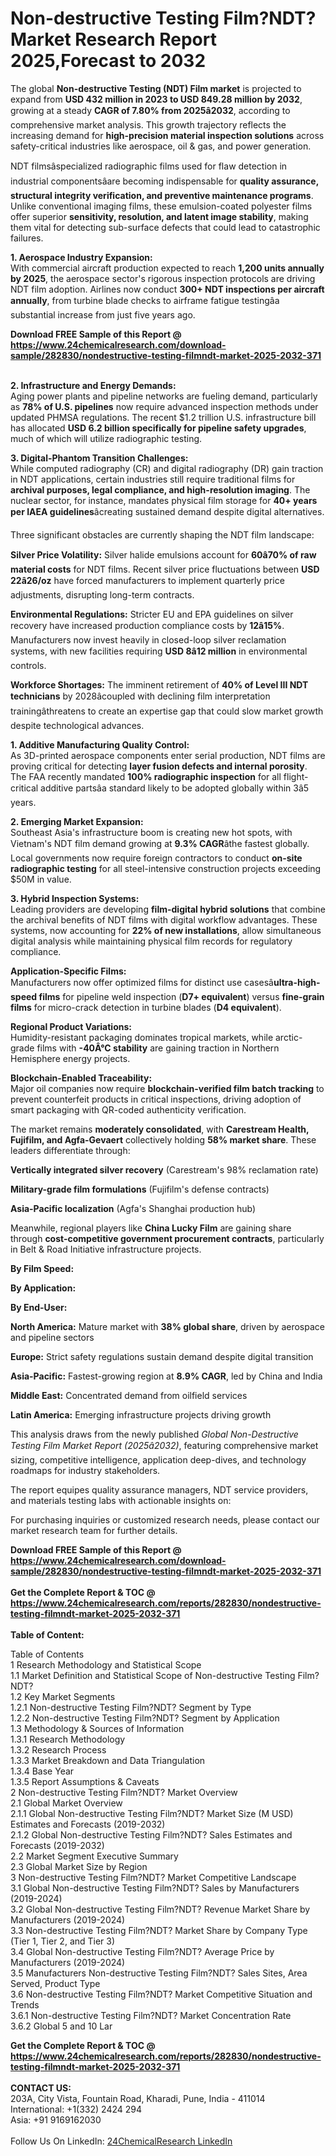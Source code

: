 <h1>Non-destructive Testing Film?NDT? Market Research Report 2025,Forecast to 2032</h1><p>The global <strong>Non-destructive Testing (NDT) Film market</strong> is projected to expand from <strong>USD 432 million in 2023 to USD 849.28 million by 2032</strong>, growing at a steady <strong>CAGR of 7.80% from 2025â2032</strong>, according to comprehensive market analysis. This growth trajectory reflects the increasing demand for <strong>high-precision material inspection solutions</strong> across safety-critical industries like aerospace, oil &amp; gas, and power generation.</p><p>NDT filmsâspecialized radiographic films used for flaw detection in industrial componentsâare becoming indispensable for <strong>quality assurance, structural integrity verification, and preventive maintenance programs</strong>. Unlike conventional imaging films, these emulsion-coated polyester films offer superior <strong>sensitivity, resolution, and latent image stability</strong>, making them vital for detecting sub-surface defects that could lead to catastrophic failures.</p><p><strong>1. Aerospace Industry Expansion:</strong><br>
With commercial aircraft production expected to reach <strong>1,200 units annually by 2025</strong>, the aerospace sector's rigorous inspection protocols are driving NDT film adoption. Airlines now conduct <strong>300+ NDT inspections per aircraft annually</strong>, from turbine blade checks to airframe fatigue testingâa substantial increase from just five years ago.</p><div><b>Download FREE Sample of this Report @ 
            <a href="https://www.24chemicalresearch.com/download-sample/282830/nondestructive-testing-filmndt-market-2025-2032-371">
            https://www.24chemicalresearch.com/download-sample/282830/nondestructive-testing-filmndt-market-2025-2032-371</a></b></div><br><p><strong>2. Infrastructure and Energy Demands:</strong><br>
Aging power plants and pipeline networks are fueling demand, particularly as <strong>78% of U.S. pipelines</strong> now require advanced inspection methods under updated PHMSA regulations. The recent $1.2 trillion U.S. infrastructure bill has allocated <strong>USD 6.2 billion specifically for pipeline safety upgrades</strong>, much of which will utilize radiographic testing.</p><p><strong>3. Digital-Phantom Transition Challenges:</strong><br>
While computed radiography (CR) and digital radiography (DR) gain traction in NDT applications, certain industries still require traditional films for <strong>archival purposes, legal compliance, and high-resolution imaging</strong>. The nuclear sector, for instance, mandates physical film storage for <strong>40+ years per IAEA guidelines</strong>âcreating sustained demand despite digital alternatives.</p><p>Three significant obstacles are currently shaping the NDT film landscape:</p><p><strong>Silver Price Volatility:</strong> Silver halide emulsions account for <strong>60â70% of raw material costs</strong> for NDT films. Recent silver price fluctuations between <strong>USD 22â26/oz</strong> have forced manufacturers to implement quarterly price adjustments, disrupting long-term contracts.</p><p><strong>Environmental Regulations:</strong> Stricter EU and EPA guidelines on silver recovery have increased production compliance costs by <strong>12â15%</strong>. Manufacturers now invest heavily in closed-loop silver reclamation systems, with new facilities requiring <strong>USD 8â12 million</strong> in environmental controls.</p><p><strong>Workforce Shortages:</strong> The imminent retirement of <strong>40% of Level III NDT technicians</strong> by 2028âcoupled with declining film interpretation trainingâthreatens to create an expertise gap that could slow market growth despite technological advances.</p><p><strong>1. Additive Manufacturing Quality Control:</strong><br>
As 3D-printed aerospace components enter serial production, NDT films are proving critical for detecting <strong>layer fusion defects and internal porosity</strong>. The FAA recently mandated <strong>100% radiographic inspection</strong> for all flight-critical additive partsâa standard likely to be adopted globally within 3â5 years.</p><p><strong>2. Emerging Market Expansion:</strong><br>
Southeast Asia's infrastructure boom is creating new hot spots, with Vietnam's NDT film demand growing at <strong>9.3% CAGR</strong>âthe fastest globally. Local governments now require foreign contractors to conduct <strong>on-site radiographic testing</strong> for all steel-intensive construction projects exceeding $50M in value.</p><p><strong>3. Hybrid Inspection Systems:</strong><br>
Leading providers are developing <strong>film-digital hybrid solutions</strong> that combine the archival benefits of NDT films with digital workflow advantages. These systems, now accounting for <strong>22% of new installations</strong>, allow simultaneous digital analysis while maintaining physical film records for regulatory compliance.</p><p><strong>Application-Specific Films:</strong><br>
	Manufacturers now offer optimized films for distinct use casesâ<strong>ultra-high-speed films</strong> for pipeline weld inspection (<strong>D7+ equivalent</strong>) versus <strong>fine-grain films</strong> for micro-crack detection in turbine blades (<strong>D4 equivalent</strong>).</p><p><strong>Regional Product Variations:</strong><br>
	Humidity-resistant packaging dominates tropical markets, while arctic-grade films with <strong>-40Â°C stability</strong> are gaining traction in Northern Hemisphere energy projects.</p><p><strong>Blockchain-Enabled Traceability:</strong><br>
	Major oil companies now require <strong>blockchain-verified film batch tracking</strong> to prevent counterfeit products in critical inspections, driving adoption of smart packaging with QR-coded authenticity verification.</p><p>The market remains <strong>moderately consolidated</strong>, with <strong>Carestream Health, Fujifilm, and Agfa-Gevaert</strong> collectively holding <strong>58% market share</strong>. These leaders differentiate through:</p><p><strong>Vertically integrated silver recovery</strong> (Carestream's 98% reclamation rate)</p><p><strong>Military-grade film formulations</strong> (Fujifilm's defense contracts)</p><p><strong>Asia-Pacific localization</strong> (Agfa's Shanghai production hub)</p><p>Meanwhile, regional players like <strong>China Lucky Film</strong> are gaining share through <strong>cost-competitive government procurement contracts</strong>, particularly in Belt &amp; Road Initiative infrastructure projects.</p><p><strong>By Film Speed:</strong></p><p><strong>By Application:</strong></p><p><strong>By End-User:</strong></p><p><strong>North America:</strong> Mature market with <strong>38% global share</strong>, driven by aerospace and pipeline sectors</p><p><strong>Europe:</strong> Strict safety regulations sustain demand despite digital transition</p><p><strong>Asia-Pacific:</strong> Fastest-growing region at <strong>8.9% CAGR</strong>, led by China and India</p><p><strong>Middle East:</strong> Concentrated demand from oilfield services</p><p><strong>Latin America:</strong> Emerging infrastructure projects driving growth</p><p>This analysis draws from the newly published <em>Global Non-Destructive Testing Film Market Report (2025â2032)</em>, featuring comprehensive market sizing, competitive intelligence, application deep-dives, and technology roadmaps for industry stakeholders.</p><p>The report equipes quality assurance managers, NDT service providers, and materials testing labs with actionable insights on:</p><p>For purchasing inquiries or customized research needs, please contact our market research team for further details.</p><div><b>Download FREE Sample of this Report @ 
            <a href="https://www.24chemicalresearch.com/download-sample/282830/nondestructive-testing-filmndt-market-2025-2032-371">
            https://www.24chemicalresearch.com/download-sample/282830/nondestructive-testing-filmndt-market-2025-2032-371</a></b></div><br><div><b>Get the Complete Report & TOC @ 
            <a href="https://www.24chemicalresearch.com/reports/282830/nondestructive-testing-filmndt-market-2025-2032-371">
            https://www.24chemicalresearch.com/reports/282830/nondestructive-testing-filmndt-market-2025-2032-371</a></b></div><br>
            <b>Table of Content:</b><p>Table of Contents<br />
1 Research Methodology and Statistical Scope<br />
1.1 Market Definition and Statistical Scope of Non-destructive Testing Film?NDT?<br />
1.2 Key Market Segments<br />
1.2.1 Non-destructive Testing Film?NDT? Segment by Type<br />
1.2.2 Non-destructive Testing Film?NDT? Segment by Application<br />
1.3 Methodology & Sources of Information<br />
1.3.1 Research Methodology<br />
1.3.2 Research Process<br />
1.3.3 Market Breakdown and Data Triangulation<br />
1.3.4 Base Year<br />
1.3.5 Report Assumptions & Caveats<br />
2 Non-destructive Testing Film?NDT? Market Overview<br />
2.1 Global Market Overview<br />
2.1.1 Global Non-destructive Testing Film?NDT? Market Size (M USD) Estimates and Forecasts (2019-2032)<br />
2.1.2 Global Non-destructive Testing Film?NDT? Sales Estimates and Forecasts (2019-2032)<br />
2.2 Market Segment Executive Summary<br />
2.3 Global Market Size by Region<br />
3 Non-destructive Testing Film?NDT? Market Competitive Landscape<br />
3.1 Global Non-destructive Testing Film?NDT? Sales by Manufacturers (2019-2024)<br />
3.2 Global Non-destructive Testing Film?NDT? Revenue Market Share by Manufacturers (2019-2024)<br />
3.3 Non-destructive Testing Film?NDT? Market Share by Company Type (Tier 1, Tier 2, and Tier 3)<br />
3.4 Global Non-destructive Testing Film?NDT? Average Price by Manufacturers (2019-2024)<br />
3.5 Manufacturers Non-destructive Testing Film?NDT? Sales Sites, Area Served, Product Type<br />
3.6 Non-destructive Testing Film?NDT? Market Competitive Situation and Trends<br />
3.6.1 Non-destructive Testing Film?NDT? Market Concentration Rate<br />
3.6.2 Global 5 and 10 Lar</p><div><b>Get the Complete Report & TOC @ 
            <a href="https://www.24chemicalresearch.com/reports/282830/nondestructive-testing-filmndt-market-2025-2032-371">
            https://www.24chemicalresearch.com/reports/282830/nondestructive-testing-filmndt-market-2025-2032-371</a></b></div><br><b>CONTACT US:</b><br>
            203A, City Vista, Fountain Road, Kharadi, Pune, India - 411014<br>
            International: +1(332) 2424 294<br>
            Asia: +91 9169162030 <br><br>
            Follow Us On LinkedIn: <a href="https://www.linkedin.com/company/24chemicalresearch/">24ChemicalResearch LinkedIn</a>